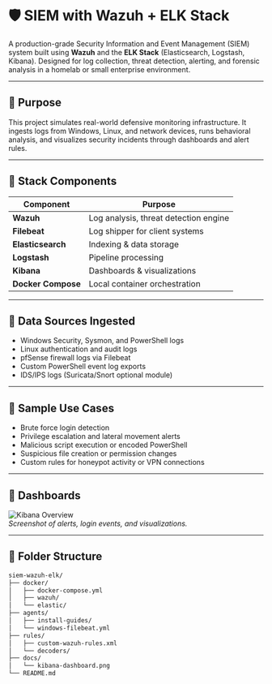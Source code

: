 # 🛡️ SIEM with Wazuh + ELK Stack

A production-grade Security Information and Event Management (SIEM) system built using **Wazuh** and the **ELK Stack** (Elasticsearch, Logstash, Kibana). Designed for log collection, threat detection, alerting, and forensic analysis in a homelab or small enterprise environment.

---

## 🧠 Purpose

This project simulates real-world defensive monitoring infrastructure. It ingests logs from Windows, Linux, and network devices, runs behavioral analysis, and visualizes security incidents through dashboards and alert rules.

---

## 🧰 Stack Components

| Component     | Purpose                               |
|---------------|----------------------------------------|
| **Wazuh**     | Log analysis, threat detection engine |
| **Filebeat**  | Log shipper for client systems        |
| **Elasticsearch** | Indexing & data storage           |
| **Logstash**  | Pipeline processing                   |
| **Kibana**    | Dashboards & visualizations           |
| **Docker Compose** | Local container orchestration    |

---

## 🔐 Data Sources Ingested

- Windows Security, Sysmon, and PowerShell logs  
- Linux authentication and audit logs  
- pfSense firewall logs via Filebeat  
- Custom PowerShell event log exports  
- IDS/IPS logs (Suricata/Snort optional module)  

---

## 🚨 Sample Use Cases

- Brute force login detection  
- Privilege escalation and lateral movement alerts  
- Malicious script execution or encoded PowerShell  
- Suspicious file creation or permission changes  
- Custom rules for honeypot activity or VPN connections

---

## 📸 Dashboards

![Kibana Overview](docs/kibana-dashboard.png)  
_Screenshot of alerts, login events, and visualizations._

---

## 📁 Folder Structure

```bash
siem-wazuh-elk/
├── docker/
│   ├── docker-compose.yml
│   ├── wazuh/
│   └── elastic/
├── agents/
│   ├── install-guides/
│   └── windows-filebeat.yml
├── rules/
│   ├── custom-wazuh-rules.xml
│   └── decoders/
├── docs/
│   └── kibana-dashboard.png
└── README.md

